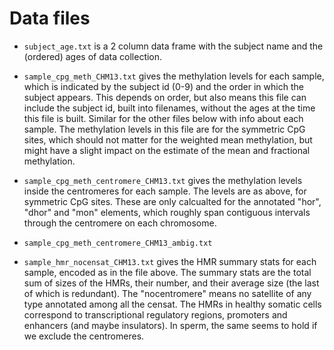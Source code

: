 # Data files

- `subject_age.txt` is a 2 column data frame with the subject name and
  the (ordered) ages of data collection.

- `sample_cpg_meth_CHM13.txt` gives the methylation levels for each
  sample, which is indicated by the subject id (0-9) and the order in
  which the subject appears. This depends on order, but also means
  this file can include the subject id, built into filenames, without
  the ages at the time this file is built. Similar for the other files
  below with info about each sample. The methylation levels in this
  file are for the symmetric CpG sites, which should not matter for
  the weighted mean methylation, but might have a slight impact on the
  estimate of the mean and fractional methylation.

- `sample_cpg_meth_centromere_CHM13.txt` gives the methylation levels
  inside the centromeres for each sample. The levels are as above, for
  symmetric CpG sites. These are only calcualted for the annotated
  "hor", "dhor" and "mon" elements, which roughly span contiguous
  intervals through the centromere on each chromosome.

- `sample_cpg_meth_centromere_CHM13_ambig.txt`

- `sample_hmr_nocensat_CHM13.txt` gives the HMR summary stats for each
  sample, encoded as in the file above. The summary stats are the
  total sum of sizes of the HMRs, their number, and their average size
  (the last of which is redundant). The "nocentromere" means no
  satellite of any type annotated among all the censat. The HMRs in
  healthy somatic cells correspond to transcriptional regulatory
  regions, promoters and enhancers (and maybe insulators). In sperm,
  the same seems to hold if we exclude the centromeres.
